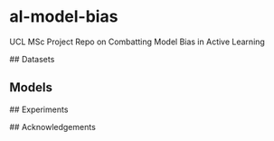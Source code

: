 # al-model-bias
UCL MSc Project Repo on Combatting Model Bias in Active Learning

## Datasets

## Models

## Experiments

## Acknowledgements
